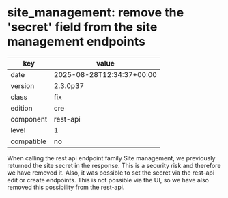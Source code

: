 [//]: # (werk v2)
# site_management: remove the 'secret' field from the site management endpoints

key        | value
---------- | ---
date       | 2025-08-28T12:34:37+00:00
version    | 2.3.0p37
class      | fix
edition    | cre
component  | rest-api
level      | 1
compatible | no

When calling the rest api endpoint family Site management, we
previously returned the site secret in the response. This
is a security risk and therefore we have removed it. Also,
it was possible to set the secret via the rest-api edit or
create endpoints. This is not possible via the UI, so we have
also removed this possibility from the rest-api.
